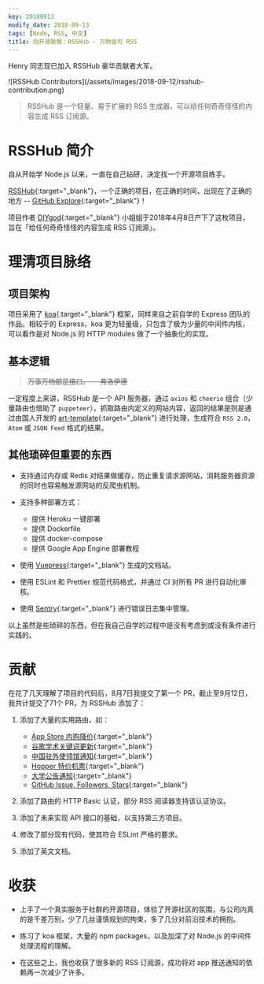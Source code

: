 ```yaml
---
key: 20180913
modify_date: 2018-09-13
tags: [Node, RSS, 中文]
title: 向开源致敬：RSSHub - 万物皆可 RSS
---
```


Henry 同志现已加入 RSSHub 豪华贡献者大军。

<div class="grid">
  <div class="cell cell--3 cell--sm-0" ></div>
  <div class="cell cell--6 cell--sm-12" markdown="1">
![RSSHub Contributors](/assets/images/2018-09-12/rsshub-contribution.png)
  </div>
</div>

> RSSHub 是一个轻量、易于扩展的 RSS 生成器，可以给任何奇奇怪怪的内容生成 RSS 订阅源。

<!--more-->

# RSSHub 简介

自从开始学 Node.js 以来，一直在自己钻研，决定找一个开源项目练手。

[RSSHub](https://github.com/DIYgod/RSSHub){:target="_blank"}，一个正确的项目，在正确的时间，出现在了正确的地方 -- [GitHub Explore](https://github.com/explore){:target="_blank"}！

项目作者 [DIYgod](https://github.com/DIYgod){:target="_blank"} 小姐姐于2018年4月8日产下了这枚项目，旨在「给任何奇奇怪怪的内容生成 RSS 订阅源」。


# 理清项目脉络

## 项目架构

项目采用了 [koa](https://koajs.com/){:target="_blank"} 框架，同样来自之前自学的 Express 团队的作品。相较于的 Express，koa 更为轻量级，只包含了极为少量的中间件内核，可以看作是对 Node.js 的 HTTP modules 做了一个抽象化的实现。

## 基本逻辑

> ~~万事万物都是接口。 -- 弗洛伊德~~

一定程度上来讲，RSSHub 是一个 API 服务器，通过 `axios` 和 `cheerio` 组合（少量路由也借助了 `puppeteer`），抓取路由内定义的网站内容，返回的结果是则是通过由国人开发的 [art-template](https://aui.github.io/art-template/){:target="_blank"} 进行处理，生成符合 `RSS 2.0`，`Atom` 或 `JSON Feed` 格式的结果。

## 其他琐碎但重要的东西

- 支持通过内存或 Redis 对结果做缓存，防止重复请求源网站，消耗服务器资源的同时也容易触发源网站的反爬虫机制。

- 支持多种部署方式：

    * 提供 Heroku 一键部署
    * 提供 Dockerfile
    * 提供 docker-compose
    * 提供 Google App Engine 部署教程

- 使用 [Vuepress](https://vuepress.vuejs.org/){:target="_blank"} 生成的文档站。

- 使用 ESLint 和 Prettier 规范代码格式，并通过 CI 对所有 PR 进行自动化审核。

- 使用 [Sentry](https://sentry.io/){:target="_blank"} 进行错误日志集中管理。

以上虽然是些琐碎的东西，但在我自己自学的过程中是没有考虑到或没有条件进行实践的。

# 贡献

在花了几天理解了项目的代码后，8月7日我提交了第一个 PR，截止至9月12日，我共计提交了71个 PR，为 RSSHub 添加了：

1. 添加了大量的实用路由，如：
    - [App Store 内购降价](https://docs.rsshub.app/#app-store-mac-app-store){:target="_blank"}
    - [谷歌学术关键词更新](https://docs.rsshub.app/#%E8%B0%B7%E6%AD%8C%E5%AD%A6%E6%9C%AF%E5%85%B3%E9%94%AE%E8%AF%8D%E6%9B%B4%E6%96%B0){:target="_blank"}
    - [中国驻外使领馆通知](https://docs.rsshub.app/#%E4%B8%AD%E5%9B%BD%E9%A9%BB%E5%A4%96%E4%BD%BF%E9%A2%86%E9%A6%86%E9%80%9A%E7%9F%A5){:target="_blank"}
    - [Hopper 特价机票](https://docs.rsshub.app/#hopper-flight-deals){:target="_blank"}
    - [大学公告通知](https://docs.rsshub.app/#%E5%A4%A7%E5%AD%A6%E9%80%9A%E7%9F%A5){:target="_blank"}
    - [GitHub Issue, Followers, Stars](https://docs.rsshub.app/#%E4%BB%93%E5%BA%93-issue){:target="_blank"}

2. 添加了路由的 HTTP Basic 认证，部分 RSS 阅读器支持该认证协议。
3. 添加了未来实现 API 接口的基础，以支持第三方项目。
4. 修改了部分现有代码，使其符合 ESLint 严格的要求。
5. 添加了英文文档。

# 收获

- 上手了一个真实服务于社群的开源项目，体验了开源社区的氛围，与公司内真的是千差万别，少了几丝谨慎规划的拘束，多了几分对前沿技术的拥抱。

- 练习了 koa 框架，大量的 npm packages，以及加深了对 Node.js 的中间件处理流程的理解。

- 在这些之上，我也收获了很多新的 RSS 订阅源，成功将对 app 推送通知的依赖再一次减少了许多。
